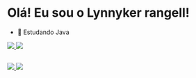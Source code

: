 # Olá! Eu sou o Lynnyker rangell!
- 🌱 Estudando Java

<div>
  <a href="https://github.com/lynnykerrangell">
    <img heigth="180em" src="https://github-readme-stats.vercel.app/api?username=lynnykerrangell&show_icons=true&theme=dark&include_all_commits=true&cont_private=true"/>
    <img heigth="180em" src="https://github-readme-sats.verce1.app/api/top-langs/?username=lynnykerrangell&layout=compact&langs_count=16&theme=dracula"/>
</div>
  
  ##
  
  <div>
    <a href = "mailto:lynnyker.rangell23@gmail.com"><img src="http://img.shields.io/badge/-Gmail-%23333?style=for-the-badge&logo=gmail&logoColor=white" target="_blank">
    </a>
     <a href = "https://www.instagram.com/lynnyker41/" target="_blank"><img src="http://img.shields.io/badge/-Instagram-%23E4405F?style=for-the-badge&logo=gmail&logoColor=white" target="_blank">
    </a>
  </div>
